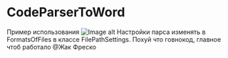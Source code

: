 # CodeParserToWord

Пример использования
![Image alt](https://sun9-56.userapi.com/impg/vId5ou61AcSGnu0ajNwXDg4ovmGrZdNLpQd4vg/DtdYPOA9zR4.jpg?size=1182x480&quality=96&sign=f823ad8417423d14e8eac18fe0f843c4&type=album)
Настройки парса изменять в FormatsOfFiles в классе FilePathSettings.
Похуй что говнокод, главное чтоб работало @Жак Фреско 
